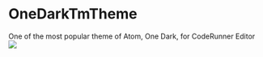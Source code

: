 # OneDarkTmTheme
One of the most popular theme of Atom, One Dark, for CodeRunner Editor
![](https://github.com/nekomeowww/OneDarkTmTheme/preview.png)

